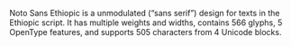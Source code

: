 Noto Sans Ethiopic is a unmodulated (“sans serif”) design for texts in the Ethiopic script. It has multiple weights and widths, contains 566 glyphs, 5 OpenType features, and supports 505 characters from 4 Unicode blocks.